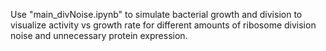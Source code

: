 Use "main_divNoise.ipynb" to simulate bacterial growth and division to visualize activity vs growth rate for different amounts of ribosome division noise and unnecessary protein expression.

